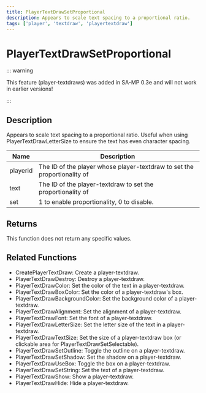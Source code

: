```yaml
---
title: PlayerTextDrawSetProportional
description: Appears to scale text spacing to a proportional ratio.
tags: ['player', 'textdraw', 'playertextdraw']
---
```


# PlayerTextDrawSetProportional

<TagLinks />

::: warning

This feature (player-textdraws) was added in SA-MP 0.3e and will not work in earlier versions!

:::

## Description

Appears to scale text spacing to a proportional ratio. Useful when using PlayerTextDrawLetterSize to ensure the text has even character spacing.


| Name | Description |
|------|-------------|
|playerid | The ID of the player whose player-textdraw to set the proportionality of|
|text | The ID of the player-textdraw to set the proportionality of|
|set | 1 to enable proportionality, 0 to disable.|


## Returns

This function does not return any specific values.


## Related Functions


-  CreatePlayerTextDraw: Create a player-textdraw.
-  PlayerTextDrawDestroy: Destroy a player-textdraw.
-  PlayerTextDrawColor: Set the color of the text in a player-textdraw.
-  PlayerTextDrawBoxColor: Set the color of a player-textdraw's box.
-  PlayerTextDrawBackgroundColor: Set the background color of a player-textdraw.
-  PlayerTextDrawAlignment: Set the alignment of a player-textdraw.
-  PlayerTextDrawFont: Set the font of a player-textdraw.
-  PlayerTextDrawLetterSize: Set the letter size of the text in a player-textdraw.
-  PlayerTextDrawTextSize: Set the size of a player-textdraw box (or clickable area for PlayerTextDrawSetSelectable).
-  PlayerTextDrawSetOutline: Toggle the outline on a player-textdraw.
-  PlayerTextDrawSetShadow: Set the shadow on a player-textdraw.
-  PlayerTextDrawUseBox: Toggle the box on a player-textdraw.
-  PlayerTextDrawSetString: Set the text of a player-textdraw.
-  PlayerTextDrawShow: Show a player-textdraw.
-  PlayerTextDrawHide: Hide a player-textdraw.
